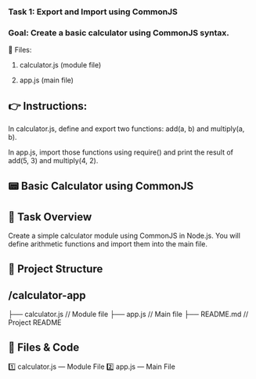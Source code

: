 ### Task 1: Export and Import using CommonJS

### Goal: Create a basic calculator using CommonJS syntax.

🔧 Files:

1. calculator.js (module file)


2. app.js (main file)



## 👉 Instructions:

In calculator.js, define and export two functions: add(a, b) and multiply(a, b).

In app.js, import those functions using require() and print the result of add(5, 3) and multiply(4, 2).



## 📟 Basic Calculator using CommonJS
## 📝 Task Overview
Create a simple calculator module using CommonJS in Node.js.
You will define arithmetic functions and import them into the main file.

## 📁 Project Structure


## /calculator-app
├── calculator.js   // Module file
├── app.js          // Main file
├── README.md       // Project README


## 🔧 Files & Code
1️⃣ calculator.js — Module File
2️⃣ app.js — Main File



